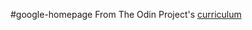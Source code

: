 #google-homepage
From The Odin Project's [curriculum](http://www.theodinproject.com/courses/web-development-101/lessons/html-css)
